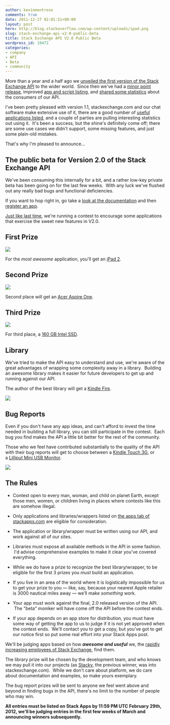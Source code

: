 ```yaml
---
author: kevinmontrose
comments: true
date: 2011-12-27 02:01:51+00:00
layout: post
hero: http://blog.stackoverflow.com/wp-content/uploads/ipad.png
slug: stack-exchange-api-v2-0-public-beta
title: Stack Exchange API V2.0 Public Beta
wordpress_id: 10472
categories:
- company
- API
- Beta
- community
---
```


More than a year and a half ago we [unveiled the first version of the Stack Exchange API](http://blog.stackoverflow.com/2010/05/stack-exchange-api-public-beta-starts/) to the wider world.  Since then we've had a [minor point release](http://blog.stackoverflow.com/2011/02/stack-exchange-api-1-1-and-improved-app-gallery/), improved [app and script listing](http://blog.stackoverflow.com/2011/02/stack-apps-and-scripts/), and [shared some statistics](http://blog.stackoverflow.com/2011/09/stack-exchange-api-usage-stats-and-api-2-0-plans/) about the consumers of our API.

I've been pretty pleased with version 1.1, stackexchange.com and our chat software make extensive use of it, there are a good number of [useful applications listed](http://stackapps.com/questions/tagged/app?sort=votes&pagesize=50), and a couple of parties are pulling interesting statistics out using it.  It's been a success, but the shine's definitely come off; there are some use cases we didn't support, some missing features, and just some plain-old mistakes.

That's why I'm pleased to announce...


## The public beta for Version 2.0 of the Stack Exchange API


We've been consuming this internally for a bit, and a rather low-key private beta has been going on for the last few weeks.  With any luck we've flushed out any really bad bugs and functional deficiencies.

If you want to hop right in, go take a [look at the documentation](https://api.stackexchange.com/docs) and then [register an app](http://stackapps.com/apps/oauth/register).

[Just like last time](http://blog.stackoverflow.com/2010/05/stack-exchange-api-contest/), we're running a contest to encourage some applications that exercise the sweet new features in V2.0.


## First Prize


[![](http://blog.stackoverflow.com/wp-content/uploads/ipad.png)](http://blog.stackoverflow.com/2011/12/stack-exchange-api-v2-0-public-beta/ipad/)

For the _most awesome_ application, you'll get an [iPad 2](http://store.apple.com/us/browse/home/shop_ipad/family/ipad).


## Second Prize


[![](http://blog.stackoverflow.com/wp-content/uploads/acer.jpg)](http://blog.stackoverflow.com/2011/12/stack-exchange-api-v2-0-public-beta/acer/)

Second place will get an [Acer Aspire One](http://www.amazon.com/Acer-AO722-0473-11-6-Inch-Netbook-Espresso/dp/B005J2E2US/ref=zg_bs_1232596011_2).


## Third Prize


[![](http://blog.stackoverflow.com/wp-content/uploads/ssd.jpg)](http://blog.stackoverflow.com/2011/12/stack-exchange-api-v2-0-public-beta/ssd/)

For third place, a [160 GB Intel SSD](http://www.amazon.com/Intel-SATA-2-5-Inch-Solid-State-Drive/dp/B004UG3YU8/ref=sr_1_2?ie=UTF8&qid=1324665809&sr=8-2).


## Library


We've tried to make the API easy to understand and use, we're aware of the great advantages of wrapping some complexity away in a library.  Building an awesome library makes it easier for future developers to get up and running against our API.

The author of the best library will get a [Kindle Fire](http://www.amazon.com/gp/product/B0051VVOB2/ref=famstripe_kf).

[![](http://blog.stackoverflow.com/wp-content/uploads/fire.jpg)](http://blog.stackoverflow.com/2011/12/stack-exchange-api-v2-0-public-beta/fire/)


## Bug Reports


Even if you don't have any app ideas, and can't afford to invest the time needed in building a full library, you can still participate in the contest.  Each bug you find makes the API a little bit better for the rest of the community.

Those who we feel have contributed substantially to the quality of the API with their bug reports will get to choose between a [Kindle Touch 3G](http://www.amazon.com/Kindle-Touch-e-Reader-Touch-Screen-3G-Special-Offers/dp/B005890G8O/ref=amb_link_359250342_5?pf_rd_m=ATVPDKIKX0DER&pf_rd_s=center-1&pf_rd_r=15X63RTEZP8M741B0NBK&pf_rd_t=101&pf_rd_p=1340226422&pf_rd_i=507846), or a [Lilliput Mini USB Monitor](http://www.thinkgeek.com/computing/usb-gadgets/c609/).

[![](http://blog.stackoverflow.com/wp-content/uploads/bug-prizes1.jpg)](http://blog.stackoverflow.com/2011/12/stack-exchange-api-v2-0-public-beta/bug-prizes-2/)




## The Rules





	
  * Contest open to every man, woman, and child on planet Earth, except those men, women, or children living in places where contests like this are somehow illegal.

	
  * Only applications and libraries/wrappers listed on [the apps tab of stackapps.com](http://stackapps.com/?tab=apps) are eligible for consideration.

	
  * The application or library/wrapper must be written using our API, and work against all of our sites.

	
  * Libraries must expose all available methods in the API in some fashion.  I'd advise comprehensive examples to make it clear you've covered everything.

	
  * While we do have a prize to recognize the best library/wrapper, to be eligible for the first 3 prizes you _must_ build an application.

	
  * If you live in an area of the world where it is logistically impossible for us to get your prize to you — like, say, because your nearest Apple retailer is 3000 nautical miles away — we’ll make _something_ work.

	
  * Your app must work against the final, 2.0 released version of the API.  The "beta" moniker will have come off the API before the contest ends.

	
  * If your app depends on an app store for distribution, you must have some way of getting the app to us to judge if it is not yet approved when the contest ends.  We'll contact you to get a copy, but you've got to get our notice first so put some real effort into your Stack Apps post.


We'll be judging apps based on how _**awesome and useful**_ we, the [rapidly increasing employees of Stack Exchange](http://stackexchange.com/about/team), find them.

The library prize will be chosen by the development team, and who knows we may pull it into our projects (as [Stacky](http://stackapps.com/questions/6/stacky-a-net-client-library-now-supports-1-1), the previous winner, was into stackexchange.com).  While we don't care about platform, we do care about documentation and examples, so make yours exemplary.

The bug report prizes will be sent to anyone we feel went above and beyond in finding bugs in the API, there's no limit to the number of people who may win.

**All entries must be listed on Stack Apps by 11:59 PM UTC February 29th, 2012, we'll be judging entries in the first few weeks of March and announcing winners subsequently.**
